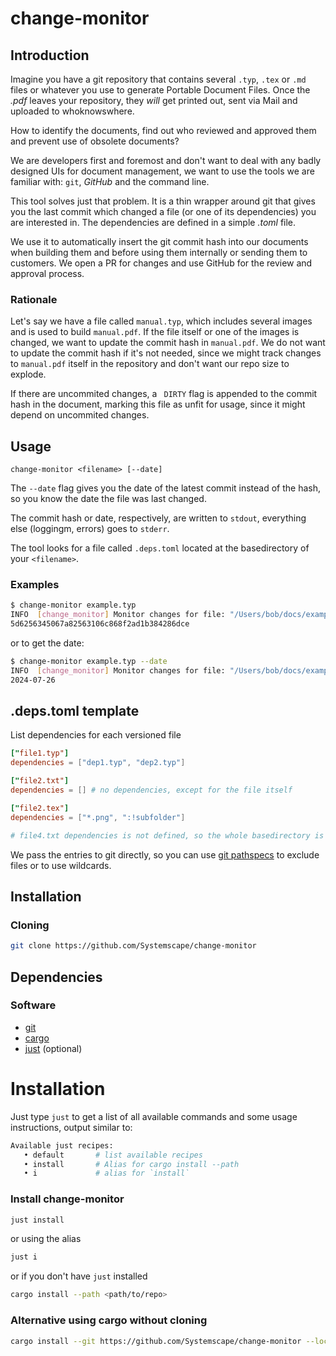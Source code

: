 # change-monitor

## Introduction

Imagine you have a git repository that contains several `.typ`, `.tex` or `.md` files or whatever you use to generate Portable Document Files. Once the _.pdf_ leaves your repository, they _will_ get printed out, sent via Mail and uploaded to whoknowswhere. 

How to identify the documents, find out who reviewed and approved them and prevent use of obsolete documents?

We are developers first and foremost and don't want to deal with any badly designed UIs for document management, we want to use the tools we are familiar with: `git`, _GitHub_ and the command line.

This tool solves just that problem. It is a thin wrapper around git that gives you the last commit which changed a file (or one of its dependencies) you are interested in. The dependencies are defined in a simple _.toml_ file.

We use it to automatically insert the git commit hash into our documents when building them and before using them internally or sending them to customers. We open a PR for changes and use GitHub for the review and approval process.

### Rationale

Let's say we have a file called `manual.typ`, which includes several images and is used to build `manual.pdf`. If the file itself or one of the images is changed, we want to update the commit hash in `manual.pdf`. We do not want to update the commit hash if it's not needed, since we might track changes to `manual.pdf` itself in the repository and don't want our repo size to explode.

If there are uncommited changes, a ` DIRTY` flag is appended to the commit hash in the document, marking this file as unfit for usage, since it might depend on uncommited changes.

## Usage

```
change-monitor <filename> [--date]
```

The `--date` flag gives you the date of the latest commit instead of the hash, so you know the date the file was last changed.

The commit hash or date, respectively, are written to `stdout`, everything else (loggingm, errors) goes to `stderr`.

The tool looks for a file called `.deps.toml` located at the basedirectory of your `<filename>`.

### Examples
```bash
$ change-monitor example.typ
INFO  [change_monitor] Monitor changes for file: "/Users/bob/docs/example-folder/example.typ"
5d6256345067a82563106c868f2ad1b384286dce
```

or to get the date:

```bash
$ change-monitor example.typ --date
INFO  [change_monitor] Monitor changes for file: "/Users/bob/docs/example-folder/example.typ"
2024-07-26
```

## .deps.toml template
List dependencies for each versioned file

```toml
["file1.typ"]
dependencies = ["dep1.typ", "dep2.typ"]

["file2.txt"]
dependencies = [] # no dependencies, except for the file itself

["file2.tex"]
dependencies = ["*.png", ":!subfolder"]

# file4.txt dependencies is not defined, so the whole basedirectory is taken as a dependency
```

We pass the entries to git directly, so you can use [git pathspecs](https://git-scm.com/docs/gitglossary#Documentation/gitglossary.txt-aiddefpathspecapathspec) to exclude files or to use wildcards.

## Installation

### Cloning
```bash
git clone https://github.com/Systemscape/change-monitor
```

## Dependencies

### Software
- [git](https://github.com/git/git)
- [cargo](https://doc.rust-lang.org/cargo/getting-started/installation.html)
- [just](https://github.com/casey/just) (optional)

# Installation
Just type `just` to get a list of all available commands and some usage instructions, output similar to:

```bash
Available just recipes:
   • default       # list available recipes
   • install       # Alias for cargo install --path 
   • i             # alias for `install`
```

### Install change-monitor

```bash
just install
```

or using the alias

```bash
just i
```

or if you don't have `just` installed

```bash
cargo install --path <path/to/repo>
```

### Alternative using cargo without cloning
```bash
cargo install --git https://github.com/Systemscape/change-monitor --locked
```
